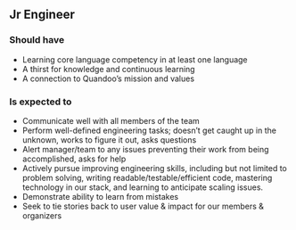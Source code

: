 Jr Engineer
--------

### Should have
* Learning core language competency in at least one language
* A thirst for knowledge and continuous learning
* A connection to Quandoo’s mission and values

### Is expected to
* Communicate well with all members of the team
* Perform well-defined engineering tasks; doesn’t get caught up in the unknown, works to figure it out, asks questions
* Alert manager/team to any issues preventing their work from being accomplished, asks for help
* Actively pursue improving engineering skills, including but not limited to problem solving, writing readable/testable/efficient code, mastering technology in our stack, and learning to anticipate scaling issues.
* Demonstrate ability to learn from mistakes
* Seek to tie stories back to user value & impact for our members & organizers
